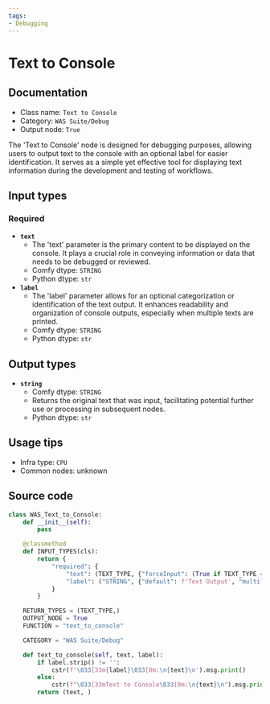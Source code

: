 ```yaml
---
tags:
- Debugging
---
```


# Text to Console
## Documentation
- Class name: `Text to Console`
- Category: `WAS Suite/Debug`
- Output node: `True`

The 'Text to Console' node is designed for debugging purposes, allowing users to output text to the console with an optional label for easier identification. It serves as a simple yet effective tool for displaying text information during the development and testing of workflows.
## Input types
### Required
- **`text`**
    - The 'text' parameter is the primary content to be displayed on the console. It plays a crucial role in conveying information or data that needs to be debugged or reviewed.
    - Comfy dtype: `STRING`
    - Python dtype: `str`
- **`label`**
    - The 'label' parameter allows for an optional categorization or identification of the text output. It enhances readability and organization of console outputs, especially when multiple texts are printed.
    - Comfy dtype: `STRING`
    - Python dtype: `str`
## Output types
- **`string`**
    - Comfy dtype: `STRING`
    - Returns the original text that was input, facilitating potential further use or processing in subsequent nodes.
    - Python dtype: `str`
## Usage tips
- Infra type: `CPU`
- Common nodes: unknown


## Source code
```python
class WAS_Text_to_Console:
    def __init__(self):
        pass

    @classmethod
    def INPUT_TYPES(cls):
        return {
            "required": {
                "text": (TEXT_TYPE, {"forceInput": (True if TEXT_TYPE == 'STRING' else False)}),
                "label": ("STRING", {"default": f'Text Output', "multiline": False}),
            }
        }

    RETURN_TYPES = (TEXT_TYPE,)
    OUTPUT_NODE = True
    FUNCTION = "text_to_console"

    CATEGORY = "WAS Suite/Debug"

    def text_to_console(self, text, label):
        if label.strip() != '':
            cstr(f'\033[33m{label}\033[0m:\n{text}\n').msg.print()
        else:
            cstr(f"\033[33mText to Console\033[0m:\n{text}\n").msg.print()
        return (text, )

```
